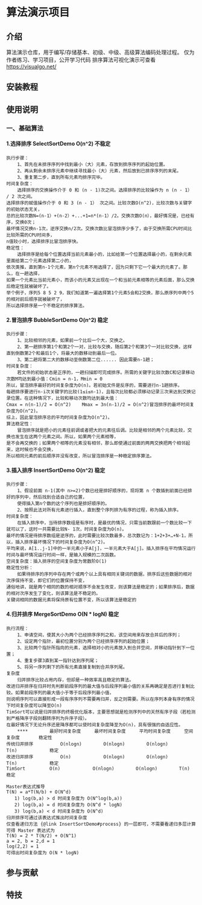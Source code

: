 # 算法演示项目

## 介绍
算法演示仓库，用于编写/存储基本、初级、中级、高级算法编码处理过程。
仅为作者练习、学习项目，公开学习代码
排序算法可视化演示可查看
https://visualgo.net/


## 安装教程



## 使用说明
### 一、基础算法
#### 1.选择排序  SelectSortDemo    O(n^2)    不稳定
    执行步骤：
        1、首先在未排序序列中找到最小（大）元素，存放到排序序列的起始位置。
        2、再从剩余未排序元素中继续寻找最小（大）元素，然后放到已排序序列的末尾。
        3、重复第二步，直到所有元素均排序完毕。
    时间复杂度：
        选择排序的交换操作介于 0 和 (n - 1)次之间。选择排序的比较操作为 n (n - 1） / 2 次之间。
    选择排序的赋值操作介于 0 和 3 (n - 1） 次之间。比较次数O(n^2)，比较次数与关键字的初始状态无关，
    总的比较次数N=(n-1）+(n-2）+...+1=n*(n-1）/2。交换次数O(n），最好情况是，已经有序，交换0次；
    最坏情况交换n-1次，逆序交换n/2次。交换次数比冒泡排序少多了，由于交换所需CPU时间比比较所需的CPU时间多，
    n值较小时，选择排序比冒泡排序快。
    稳定性：
        选择排序是给每个位置选择当前元素最小的，比如给第一个位置选择最小的，在剩余元素里面给第二个元素选择第二小的，
    依次类推，直到第n-1个元素，第n个元素不用选择了，因为只剩下它一个最大的元素了。那么，在一趟选择，
    如果一个元素比当前元素小，而该小的元素又出现在一个和当前元素相等的元素后面，那么交换后稳定性就被破坏了。
    举个例子，序列5 8 5 2 9，我们知道第一遍选择第1个元素5会和2交换，那么原序列中两个5的相对前后顺序就被破坏了，
    所以选择排序是一个不稳定的排序算法。    
#### 2.冒泡排序  BubbleSortDemo    O(n^2)      稳定
    执行步骤：
        1、比较相邻的元素，如果前一个比后一个大，交换之。
        2、第一趟排序第1个和第2个一对，比较与交换，随后第2个和第3个一对比较交换，这样直到倒数第2个和最后1个，将最大的数移动到最后一位。
        3、第二趟将第二大的数移动至倒数第二位...... 因此需要n-1趟；
    时间复杂度：
        若文件的初始状态是正序的，一趟扫描即可完成排序。所需的关键字比较次数C和记录移动次数M均达到最小值：Cmin = n-1，Mmin = 0
    所以，冒泡排序最好的时间复杂度为O(n)。若初始文件是反序的，需要进行n-1趟排序。
    每趟排序要进行n-i次关键字的比较(1≤i≤n-1)，且每次比较都必须移动记录三次来达到交换记录位置。在这种情况下，比较和移动次数均达到最大值：
    Cmax = n(n-1)/2 = O(n^2)    Mmax = 3n(n-1)/2 = O(n^2)冒泡排序的最坏时间复杂度为O(n^2)。
    综上，因此冒泡排序总的平均时间复杂度为O(n^2)。
    算法稳定性：
        冒泡排序就是把小的元素往前调或者把大的元素往后调。比较是相邻的两个元素比较，交换也发生在这两个元素之间。所以，如果两个元素相等，
    是不会再交换的；如果两个相等的元素没有相邻，那么即使通过前面的两两交换把两个相邻起来，这时候也不会交换，
    所以相同元素的前后顺序并没有改变，所以冒泡排序是一种稳定排序算法。
#### 3.插入排序  InsertSortDemo    O(n^2)      稳定
    执行步骤：
        1、假设前面 n-1(其中 n>=2)个数已经是排好顺序的，现将第 n 个数插到前面已经排好的序列中，然后找到合适自己的位置，
        使得插入第n个数的这个序列也是排好顺序的。
        2、按照此法对所有元素进行插入，直到整个序列排为有序的过程，称为插入排序。
    时间复杂度：
        在插入排序中，当待排序数组是有序时，是最优的情况，只需当前数跟前一个数比较一下就可以了，这时一共需要比较N- 1次，时间复杂度为O(n)。
    最坏的情况是待排序数组是逆序的，此时需要比较次数最多，总次数记为：1+2+3+…+N-1，所以，插入排序最坏情况下的时间复杂度为O(n^2)。
    平均来说，A[1..j-1]中的一半元素小于A[j]，一半元素大于A[j]。插入排序在平均情况运行时间与最坏情况运行时间一样，是输入规模的二次函数。
    空间复杂度：插入排序的空间复杂度为常数阶O(1)
    稳定性分析：
        如果待排序的序列中存在两个或两个以上具有相同关键词的数据，排序后这些数据的相对次序保持不变，即它们的位置保持不变，
    通俗地讲，就是两个相同的数的相对顺序不会发生改变，则该算法是稳定的；如果排序后，数据的相对次序发生了变化，则该算法是不稳定的。
    关键词相同的数据元素将保持原有位置不变，所以该算法是稳定的

#### 4.归并排序  MergeSortDemo     O(N * logN)     稳定
    执行流程：
        1、申请空间，使其大小为两个已经排序序列之和，该空间用来存放合并后的序列；
        2、设定两个指针，最初位置分别为两个已经排序序列的起始位置；
        3、比较两个指针所指向的元素，选择相对小的元素放入到合并空间，并移动指针到下一位置；
        4、重复步骤3直到某一指针达到序列尾；
        5、将另一序列剩下的所有元素直接复制到合并序列尾。
    复杂度
        归并排序比较占用内存，但却是一种效率高且稳定的算法。
    改进归并排序在归并时先判断前段序列的最大值与后段序列最小值的关系再确定是否进行复制比较。如果前段序列的最大值小于等于后段序列最小值，
    则说明序列可以直接形成一段有序序列不需要再归并，反之则需要。所以在序列本身有序的情况下时间复杂度可以降至O(n)
    TimSort可以说是归并排序的终极优化版本，主要思想就是检测序列中的天然有序子段（若检测到严格降序子段则翻转序列为升序子段）。
    在最好情况下无论升序还是降序都可以使时间复杂度降至为O(n)，具有很强的自适应性。
    	****		最好时间复杂度		最坏时间复杂度		平均时间复杂度		空间复杂度		稳定性
    传统归并排序	        O(nlogn)		O(nlogn)		O(nlogn)		T(n)			稳定
    改进归并排序      	O(n)			O(nlogn)		O(nlogn)		T(n)			稳定
    TimSort			O(n)			O(nlogn)		O(nlogn)		T(n)			稳定

    Master表达式推导
    T(N) = a*T(N/b) + O(N^d)
       1) log(b,a) > d 时间复杂度为 O(N^log(b,a))
       2) log(b,a) = d 时间复杂度为 O(N^d * logN)
       3) log(b,a) < d 时间复杂度为 O(N^d)
    归并排序可通过该表达式推出时间复杂度
    仅查看递归方法 {@link InsertSortDemo#process} 的一层即可，不需要看递归多层计算
    可得 Master 表达式为
    T(N) = 2 * T(N/2) + O(N^1)
    a = 2, b = 2,d = 1
    log(2,2) = 1
    可得出时间复杂度为 O(N * logN)

## 参与贡献


## 特技

